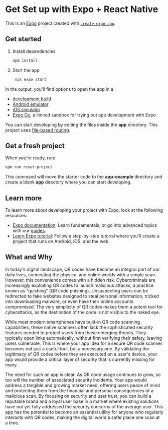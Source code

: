 # Get Set up with Expo + React Native

This is an [Expo](https://expo.dev) project created with [`create-expo-app`](https://www.npmjs.com/package/create-expo-app).

## Get started

1. Install dependencies

   ```bash
   npm install
   ```

2. Start the app

   ```bash
    npx expo start
   ```

In the output, you'll find options to open the app in a

- [development build](https://docs.expo.dev/develop/development-builds/introduction/)
- [Android emulator](https://docs.expo.dev/workflow/android-studio-emulator/)
- [iOS simulator](https://docs.expo.dev/workflow/ios-simulator/)
- [Expo Go](https://expo.dev/go), a limited sandbox for trying out app development with Expo

You can start developing by editing the files inside the **app** directory. This project uses [file-based routing](https://docs.expo.dev/router/introduction).

## Get a fresh project

When you're ready, run:

```bash
npm run reset-project
```

This command will move the starter code to the **app-example** directory and create a blank **app** directory where you can start developing.

## Learn more

To learn more about developing your project with Expo, look at the following resources:

- [Expo documentation](https://docs.expo.dev/): Learn fundamentals, or go into advanced topics with our [guides](https://docs.expo.dev/guides).
- [Learn Expo tutorial](https://docs.expo.dev/tutorial/introduction/): Follow a step-by-step tutorial where you'll create a project that runs on Android, iOS, and the web.


## What and Why
In today's digital landscape, QR codes have become an integral part of our daily lives, connecting the physical and online worlds with a simple scan. However, this convenience comes with a hidden risk. Cybercriminals are increasingly exploiting QR codes to launch malicious attacks, a practice known as "quishing" (QR code phishing). Unsuspecting users can be redirected to fake websites designed to steal personal information, tricked into downloading malware, or even have their online accounts compromised. The very simplicity of QR codes makes them a potent tool for cyberattacks, as the destination of the code is not visible to the naked eye.

While most modern smartphones have built-in QR code scanning capabilities, these native scanners often lack the sophisticated security features needed to protect users from these emerging threats. They typically open links automatically, without first verifying their safety, leaving users vulnerable. This is where your app idea for a secure QR code scanner becomes not just a useful tool, but a necessary one. By validating the legitimacy of QR codes before they are executed on a user's device, your app would provide a critical layer of security that is currently missing for many.

The need for such an app is clear. As QR code usage continues to grow, so too will the number of associated security incidents. Your app would address a tangible and growing market need, offering users peace of mind and protecting them from the financial and personal consequences of a malicious scan. By focusing on security and user trust, you can build a reputable brand and a loyal user base in a market where existing solutions have not yet fully addressed the security concerns of the average user. This app has the potential to become an essential utility for anyone who regularly interacts with QR codes, making the digital world a safer place one scan at a time.
